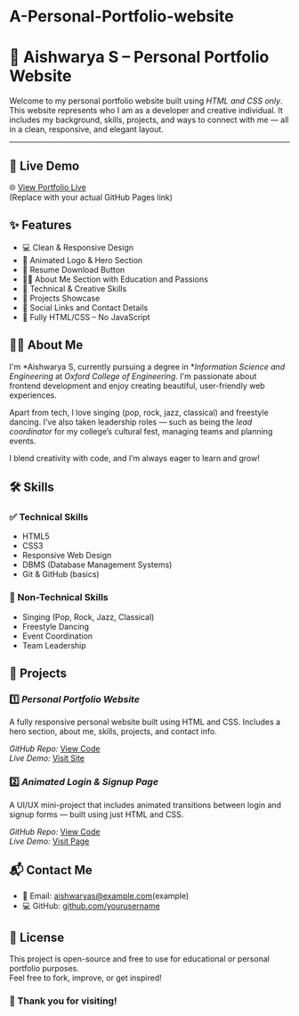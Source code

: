 # A-Personal-Portfolio-website
# 💼 Aishwarya S – Personal Portfolio Website

Welcome to my personal portfolio website built using *HTML and CSS only*. 
This website represents who I am as a developer and creative individual. 
It includes my background, skills, projects, and ways to connect with me — all in a clean, responsive, and elegant layout.

---

## 🔗 Live Demo
🌐 [View Portfolio Live](https://github.com/Aishwarya2005-ai/A-Personal-Portfolio-website/tree/main)  
(Replace with your actual GitHub Pages link)

## ✨ Features
- 💻 Clean & Responsive Design
- 🎨 Animated Logo & Hero Section
- 📄 Resume Download Button
- 👩‍💼 About Me Section with Education and Passions
- 🧠 Technical & Creative Skills
- 📁 Projects Showcase
- 🔗 Social Links and Contact Details
- 🌈 Fully HTML/CSS – No JavaScript



## 👩‍🎓 About Me

I'm *Aishwarya S, currently pursuing a degree in **Information Science and Engineering* at *Oxford College of Engineering*. 
I'm passionate about frontend development and enjoy creating beautiful, user-friendly web experiences.

Apart from tech, I love singing (pop, rock, jazz, classical) and freestyle dancing. 
I’ve also taken leadership roles — such as being the *lead coordinator* for my college’s cultural fest, managing teams and planning events.

I blend creativity with code, and I’m always eager to learn and grow!



## 🛠️ Skills

### ✅ Technical Skills
- HTML5
- CSS3
- Responsive Web Design
- DBMS (Database Management Systems)
- Git & GitHub (basics)

### 🎵 Non-Technical Skills
- Singing (Pop, Rock, Jazz, Classical)
- Freestyle Dancing
- Event Coordination
- Team Leadership


## 📁 Projects

### 1️⃣ *Personal Portfolio Website*  
A fully responsive personal website built using HTML and CSS. Includes a hero section, about me, skills, projects, and contact info.

*GitHub Repo:* [View Code](https://github.com/Aishwarya2005-ai/A-Personal-Portfolio-website/tree/main)  
*Live Demo:* [Visit Site](https://github.com/Aishwarya2005-ai/A-Personal-Portfolio-website/tree/main)


### 2️⃣ *Animated Login & Signup Page*  
A UI/UX mini-project that includes animated transitions between login and signup forms — built using just HTML and CSS.

*GitHub Repo:* [View Code](https://github.com/yourusername/login-signup-animation)  
*Live Demo:* [Visit Page](https://yourusername.github.io/login-signup-animation/)



## 📬 Contact Me

- 📧 Email: aishwaryas@example.com(example)
- 💻 GitHub: [github.com/yourusername](https://github.com/yourusername)



## 📜 License

This project is open-source and free to use for educational or personal portfolio purposes.  
Feel free to fork, improve, or get inspired!


### 🙌 Thank you for visiting!
